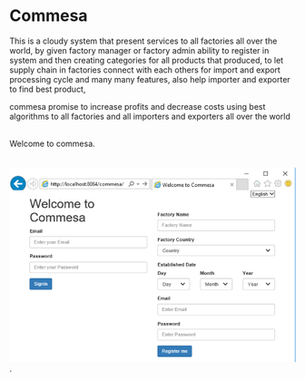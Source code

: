 # Commesa
 This is a cloudy system that present services to all factories all over the world, by given factory manager or factory admin ability to register in system and then creating categories for all products that produced, to let supply chain in factories connect with each others for import and export processing cycle and many many features, also help importer and exporter to find best product,
 
commesa promise to increase profits and decrease costs using best algorithms to all factories and all importers and exporters all over the world                                                                           

Welcome to commesa.                                                                                                                                                                                                                                               
![alt tag](https://raw.githubusercontent.com/ibrahim1hero1/commesa/master/readme/images/commesa.png).   
